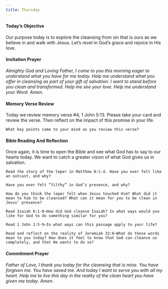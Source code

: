 ```yaml
---
title: Thursday
---
```


#### Today’s Objective

Our purpose today is to explore the cleansing from sin that is ours as we believe in and walk with Jesus. Let’s revel in God’s grace and rejoice in His love.

#### Invitation Prayer

_Almighty God and Loving Father, I come to you this morning eager to understand what you have for me today. Help me understand what you offer in cleansing as part of your gift of salvation. I want to stand before you clean and transformed. Help me see your love. Help me understand your Word. Amen._

#### Memory Verse Review

Today we review memory verse #4, 1 John 5:13. Please take your card and review the verse. Then reflect on the impact of this promise in your life.

`What key points come to your mind as you review this verse?`

#### Bible Reading And Reflection

Once again, it is time to open the Bible and see what God has to say to our hearts today. We want to catch a greater vision of what God gives us in salvation.

`Read the story of the leper in Matthew 8:1-4. Have you ever felt like an outcast, and why?`

`Have you ever felt “filthy” in God’s presence, and why?`

`How do you think the leper felt when Jesus touched Him? What did it mean to him to be cleansed? What can it mean for you to be clean in Jesus’ presence?`

`Read Isaiah 6:1-8—How did God cleanse Isaiah? In what ways would you like for God to do something similar for you?`

`Read 1 John 1:5-9—In what ways can this passage apply to your life?`

`Read and reflect on the reality of Jeremiah 33:8—What do these words mean to you today? How does it feel to know that God can cleanse us completely, and that He wants to do so?`

#### Commitment Prayer

_Father of Love, I thank you today for the cleansing that is mine. You have forgiven me. You have saved me. And today I want to serve you with all my heart. Help me to live this day in the reality of the clean heart you have given me today. Amen._